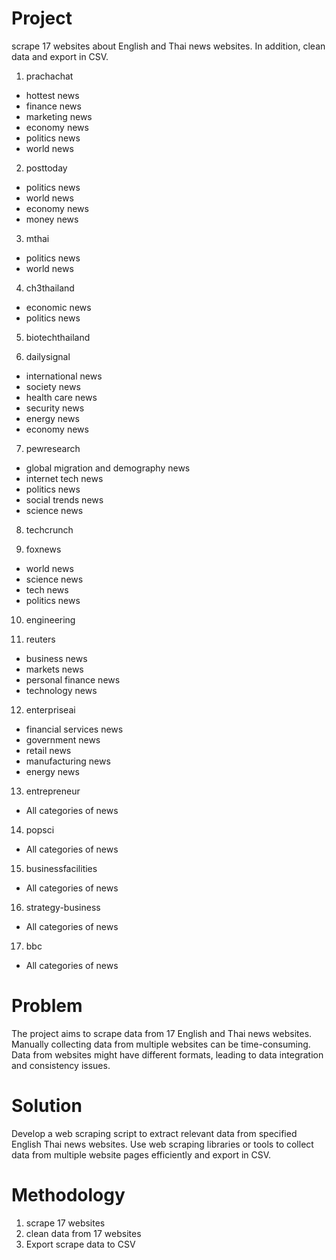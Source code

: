 # Project
scrape 17 websites about English and Thai news websites. In addition, clean data and export in CSV.

1. prachachat
- hottest news
- finance news
- marketing news
- economy news
- politics news
- world news

2. posttoday
- politics news
- world news
- economy news
- money news

3. mthai
- politics news
- world news

4. ch3thailand
- economic news
- politics news

5. biotechthailand

6. dailysignal
- international news
- society news
- health care news
- security news
- energy news
- economy news

7. pewresearch
- global migration and demography news
- internet tech news
- politics news
- social trends news
- science news

8. techcrunch

9. foxnews
- world news
- science news
- tech news
- politics news

10. engineering

11. reuters
- business news
- markets news
- personal finance news
- technology news

12. enterpriseai
- financial services news
- government news
- retail news
- manufacturing news
- energy news

13. entrepreneur
- All categories of news

14. popsci
- All categories of news

15. businessfacilities
- All categories of news

16. strategy-business
- All categories of news

17. bbc
- All categories of news

# Problem
The project aims to scrape data from 17 English and Thai news websites. Manually collecting data from multiple websites can be time-consuming. Data from websites might have different formats, leading to data integration and consistency issues.

# Solution
Develop a web scraping script to extract relevant data from specified English Thai news websites. Use web scraping libraries or tools to collect data from multiple website pages efficiently and export in CSV.

# Methodology
1. scrape 17 websites
2. clean data from 17 websites 
3. Export scrape data to CSV